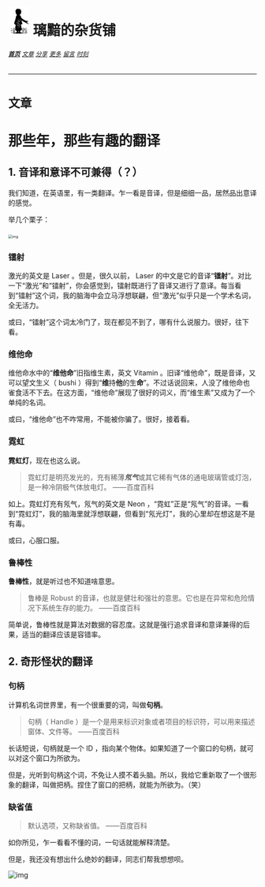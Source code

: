 # [<img src="图标.png" alt="Logo" style="zoom:7%;" />](index.html) 璃黯的杂货铺

###### **[`首页`](index.html)**		[`文章`](文章.html)		[`分享`](分享.html)		[`更多`](更多.html)		[`留言`](留言.html)		[`时刻`](时刻.html)

---

# `文章`

# 那些年，那些有趣的翻译

## 1. 音译和意译不可兼得（？）

我们知道，在英语里，有一类翻译。乍一看是音译，但是细细一品，居然品出意译的感觉。

举几个栗子：

<img src="https://dl4.weshineapp.com/gif/20170703/7095ecb405a142ad26e08973281922d7.gif?f=micro_5qCX5a2Q" alt="img" style="zoom: 50%;" />

### 镭射

激光的英文是 Laser 。但是，很久以前， Laser 的中文是它的音译“**镭射**”。对比一下“激光”和“镭射”，你会感觉到，镭射既进行了音译又进行了意译。每当看到“镭射”这个词，我的脑海中会立马浮想联翩，但“激光”似乎只是一个学术名词，全无活力。

或曰，“镭射”这个词太冷门了，现在都见不到了，哪有什么说服力。很好，往下看。

### 维他命

维他命水中的“**维他命**”旧指维生素，英文 Vitamin 。旧译“维他命”，既是音译，又可以望文生义（ bushi ）得到“**维**持**他**的生**命**”。不过话说回来，人没了维他命也雀食活不下去。在这方面，“维他命”展现了很好的词义，而“维生素”又成为了一个单纯的名词。

或曰，“维他命”也不咋常用，不能被你骗了。很好，接着看。

### 霓虹

**霓虹灯**，现在也这么说。

> 霓虹灯是明亮发光的，充有稀薄***氖气***或其它稀有气体的通电玻璃管或灯泡，是一种冷阴极气体放电灯。 ——百度百科

如上。霓虹灯充有氖气，氖气的英文是 Neon ，“霓虹”正是“氖气”的音译。一看到“霓虹灯”，我的脑海里就浮想联翩，但看到“氖光灯”，我的心里却在想这是不是有毒。

或曰，心服口服。

### 鲁棒性

**鲁棒性**，就是听过也不知道啥意思。

> 鲁棒是 Robust 的音译，也就是健壮和强壮的意思。它也是在异常和危险情况下系统生存的能力。 ——百度百科

简单说，鲁棒性就是算法对数据的容忍度。这就是强行追求音译和意译兼得的后果，适当的翻译应该是容错率。

## 2. 奇形怪状的翻译

### 句柄

计算机名词世界里，有一个很重要的词，叫做**句柄**。

> 句柄（ Handle ）是一个是用来标识对象或者项目的标识符，可以用来描述窗体、文件等。 ——百度百科

长话短说，句柄就是一个 ID ，指向某个物体。如果知道了一个窗口的句柄，就可以对这个窗口为所欲为。

但是，光听到句柄这个词，不免让人摸不着头脑。所以，我给它重新取了一个很形象的翻译，叫做把柄。捏住了窗口的把柄，就能为所欲为。（笑）

### 缺省值

> 默认选项，又称缺省值。 ——百度百科

如你所见，乍一看看不懂的词，一句话就能解释清楚。

但是，我还没有想出什么绝妙的翻译，同志们帮我想想呗。

![img](https://dl4.weshineapp.com/gif/20171213/cb6bbfb56a712b00a0faeffba4801aeb.gif?f=micro_)